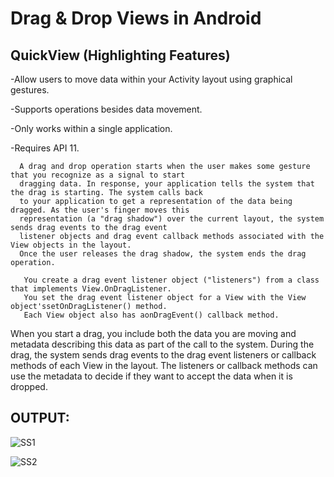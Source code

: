 Drag & Drop Views in Android
================================


QuickView (Highlighting Features)
----------------------------------------
-Allow users to move data within your Activity layout using graphical gestures.

-Supports operations besides data movement.

-Only works within a single application.

-Requires API 11.

     
      A drag and drop operation starts when the user makes some gesture that you recognize as a signal to start
      dragging data. In response, your application tells the system that the drag is starting. The system calls back
      to your application to get a representation of the data being dragged. As the user's finger moves this
      representation (a "drag shadow") over the current layout, the system sends drag events to the drag event
      listener objects and drag event callback methods associated with the View objects in the layout.
      Once the user releases the drag shadow, the system ends the drag operation.

       You create a drag event listener object ("listeners") from a class that implements View.OnDragListener.
       You set the drag event listener object for a View with the View object'ssetOnDragListener() method. 
       Each View object also has aonDragEvent() callback method.
       
When you start a drag, you include both the data you are moving and metadata describing this data as part of the call to the system. During the drag, the system sends drag events to the drag event listeners or callback methods of each View in the layout. The listeners or callback methods can use the metadata to decide if they want to accept the data when it is dropped.

OUTPUT:
--------


![SS1](http://4.bp.blogspot.com/-0J2KoIb8sNY/UonxqWtdKtI/AAAAAAAAAKI/T_xLKqlftig/s1600/1.png)


![SS2](http://1.bp.blogspot.com/-0jYxkbQlWxA/UonxrEYqlJI/AAAAAAAAAKQ/SOJXub-QWjA/s1600/2.PNG)

